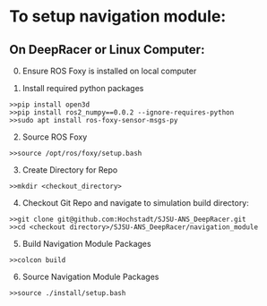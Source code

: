# To setup navigation module:
## On DeepRacer or Linux Computer:
0. Ensure ROS Foxy is installed on local computer

1. Install required python packages

```
>>pip install open3d
>>pip install ros2_numpy==0.0.2 --ignore-requires-python
>>sudo apt install ros-foxy-sensor-msgs-py
```

2. Source ROS Foxy

```
>>source /opt/ros/foxy/setup.bash
```

3. Create Directory for Repo

```
>>mkdir <checkout_directory>
```

4. Checkout Git Repo and navigate to simulation build directory:

```
>>git clone git@github.com:Hochstadt/SJSU-ANS_DeepRacer.git
>>cd <checkout directory>/SJSU-ANS_DeepRacer/navigation_module
```

5. Build Navigation Module Packages

```
>>colcon build
```

6. Source Navigation Module Packages

```
>>source ./install/setup.bash
```
 
